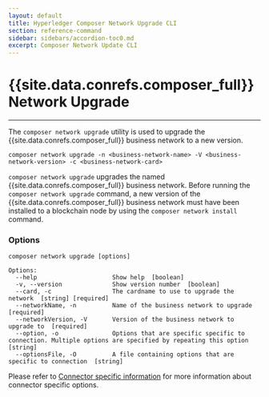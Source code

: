 ```yaml
---
layout: default
title: Hyperledger Composer Network Upgrade CLI
section: reference-command
sidebar: sidebars/accordion-toc0.md
excerpt: Composer Network Update CLI
---
```


# {{site.data.conrefs.composer_full}} Network Upgrade

---

The `composer network upgrade` utility is used to upgrade the {{site.data.conrefs.composer_full}} business network to a new version.

```
composer network upgrade -n <business-network-name> -V <business-network-version> -c <business-network-card>
```

`composer network upgrade` upgrades the named {{site.data.conrefs.composer_full}} business network. Before running the `composer network upgrade` command, a new version of the {{site.data.conrefs.composer_full}} business network must have been installed to a blockchain node by using the `composer network install` command.

### Options

```
composer network upgrade [options]

Options:
  --help                     Show help  [boolean]
  -v, --version              Show version number  [boolean]
  --card, -c                 The cardname to use to upgrade the network  [string] [required]
  --networkName, -n          Name of the business network to upgrade  [required]
  --networkVersion, -V       Version of the business network to upgrade to  [required]
  --option, -o               Options that are specific specific to connection. Multiple options are specified by repeating this option  [string]
  --optionsFile, -O          A file containing options that are specific to connection  [string]
```

Please refer to [Connector specific information](../managing/connector-information.html) for more information about connector specific options.
